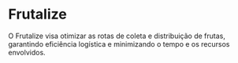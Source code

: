# Frutalize
O Frutalize  visa otimizar as rotas de coleta e distribuição de frutas, garantindo eficiência logística e minimizando o tempo e os recursos envolvidos.
